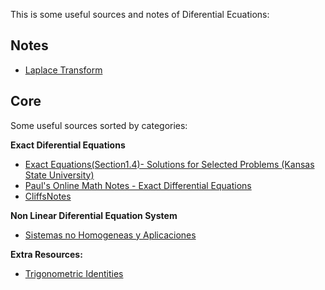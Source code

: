 This is some useful sources and notes of Diferential Ecuations:

## Notes

  * [Laplace Transform](https://github.com/toborochi/University/blob/master/Third%20Semester/MAT207/Notes/Spanish/Transformada%20de%20Laplace/Laplace.pdf)

## Core

Some useful sources sorted by categories:
 
**Exact Diferential Equations**
* [Exact Equations(Section1.4)- Solutions for Selected Problems (Kansas State University)](https://www.math.ksu.edu/math240/math240.f03/solutions/Solutions_1_4.pdf)
* [Paul's Online Math Notes - Exact Differential Equations](http://tutorial.math.lamar.edu/Classes/DE/Exact.aspx)
* [CliffsNotes](https://www.cliffsnotes.com/study-guides/differential-equations/first-order-equations/exact-equations)

**Non Linear Diferential Equation System**
* [Sistemas no Homogeneas y Aplicaciones](http://www.ehu.eus/izaballa/Ecu_Dif/Apuntes/lec10.pdf)

**Extra Resources:**

* [Trigonometric Identities](https://www.adelaide.edu.au/mathslearning/handouts/useful-trig-identities.pdf)


